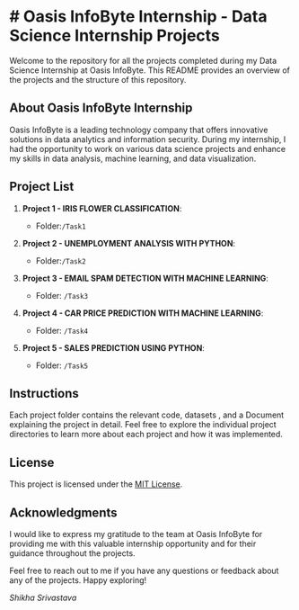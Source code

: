 # # Oasis InfoByte Internship - Data Science Internship Projects

Welcome to the repository for all the projects completed during my Data Science Internship at Oasis InfoByte. This README provides an overview of the projects and the structure of this repository.

## About Oasis InfoByte Internship

Oasis InfoByte is a leading technology company that offers innovative solutions in data analytics and information security. During my internship, I had the opportunity to work on various data science projects and enhance my skills in data analysis, machine learning, and data visualization.

## Project List

1. **Project 1 - IRIS FLOWER CLASSIFICATION**:
   - Folder:`/Task1`

2. **Project 2 - UNEMPLOYMENT ANALYSIS WITH PYTHON**:
   - Folder:`/Task2`

3. **Project 3 - EMAIL SPAM DETECTION WITH MACHINE LEARNING**:
   - Folder: `/Task3`
  

4. **Project 4 - CAR PRICE PREDICTION WITH MACHINE LEARNING**:
   - Folder: `/Task4`

  
5. **Project 5 - SALES PREDICTION USING PYTHON**:
   - Folder: `/Task5`

   
## Instructions

Each project folder contains the relevant code, datasets , and a Document explaining the project in detail. Feel free to explore the individual project directories to learn more about each project and how it was implemented.

## License

This project is licensed under the [MIT License](./LICENSE).

## Acknowledgments

I would like to express my gratitude to the team at Oasis InfoByte for providing me with this valuable internship opportunity and for their guidance throughout the projects.

Feel free to reach out to me if you have any questions or feedback about any of the projects. Happy exploring!

*Shikha Srivastava*
